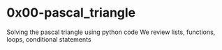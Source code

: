 # 0x00-pascal_triangle
Solving the pascal triangle using python code
We review lists, functions, loops, conditional statements
